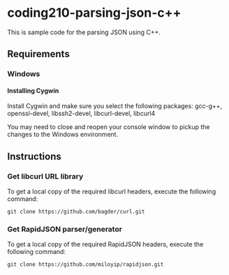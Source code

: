 # coding210-parsing-json-c++
This is sample code for the parsing JSON using C++.

## Requirements ##

### Windows ###
#### Installing Cygwin ####

Install Cygwin and make sure you select the following packages: gcc-g++, openssl-devel, libssh2-devel, libcurl-devel, libcurl4

You may need to close and reopen your console window to pickup the changes to the Windows environment.

## Instructions ##

### Get libcurl URL library
To get a local copy of the required libcurl headers, execute the following command:

    git clone https://github.com/bagder/curl.git


### Get RapidJSON parser/generator ###
To get a local copy of the required RapidJSON headers, execute the following command:

    git clone https://github.com/miloyip/rapidjson.git


